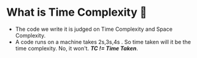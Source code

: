 # What is Time Complexity 🤔
- The code we write it is judged on Time Complexity and Space Complexity.
- A code runs on a machine takes 2s,3s,4s . So time taken will it be the time complexity. No,  it won't.
  ***TC != Time Taken***.
   
